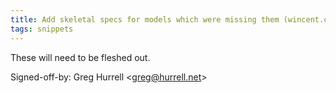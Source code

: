 ```yaml
---
title: Add skeletal specs for models which were missing them (wincent.com, a65baf4)
tags: snippets
---
```


These will need to be fleshed out.

Signed-off-by: Greg Hurrell &lt;greg@hurrell.net&gt;
